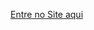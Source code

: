 <a href="[matheolorenzo.github.io/projeto-ilhabela-tem-comida-na-mesa/](https://matheolorenzo.github.io/projeto-ilhabela-tem-comida-na-mesa/)
">Entre no Site aqui</a>
